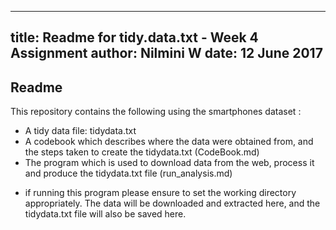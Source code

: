 -------
title: Readme for tidy.data.txt - Week 4 Assignment
author: Nilmini W
date: 12 June 2017
-------

## Readme
This repository contains the following using the smartphones dataset :
* A tidy data file: tidydata.txt
* A codebook which describes where the data were obtained from, and the steps taken to create the tidydata.txt (CodeBook.md)
* The program which is used to download data from the web, process it and produce the tidydata.txt file (run_analysis.md)
+ if running this program please ensure to set the working directory appropriately. The data will be downloaded and extracted here, and the tidydata.txt file will also be saved here.